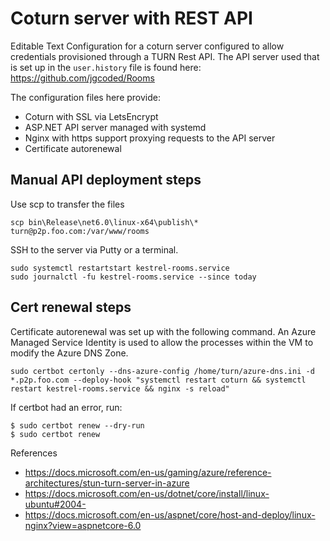 # Coturn server with REST API

Editable Text Configuration for a coturn server configured to allow credentials provisioned through a TURN Rest API. The API server used that is set up in the `user.history` file is found here: https://github.com/jgcoded/Rooms

The configuration files here provide:

* Coturn with SSL via LetsEncrypt
* ASP.NET API server managed with systemd
* Nginx with https support proxying requests to the API server
* Certificate autorenewal

## Manual API deployment steps

Use scp to transfer the files

```
scp bin\Release\net6.0\linux-x64\publish\* turn@p2p.foo.com:/var/www/rooms
```

SSH to the server via Putty or a terminal.

```
sudo systemctl restartstart kestrel-rooms.service
sudo journalctl -fu kestrel-rooms.service --since today
```


## Cert renewal steps

Certificate autorenewal was set up with the following command.
An Azure Managed Service Identity is used to allow the processes within the VM to modify the Azure DNS Zone.

```
sudo certbot certonly --dns-azure-config /home/turn/azure-dns.ini -d *.p2p.foo.com --deploy-hook "systemctl restart coturn && systemctl restart kestrel-rooms.service && nginx -s reload"
```

If certbot had an error, run:
```
$ sudo certbot renew --dry-run
$ sudo certbot renew
```


References

* https://docs.microsoft.com/en-us/gaming/azure/reference-architectures/stun-turn-server-in-azure
* https://docs.microsoft.com/en-us/dotnet/core/install/linux-ubuntu#2004-
* https://docs.microsoft.com/en-us/aspnet/core/host-and-deploy/linux-nginx?view=aspnetcore-6.0
